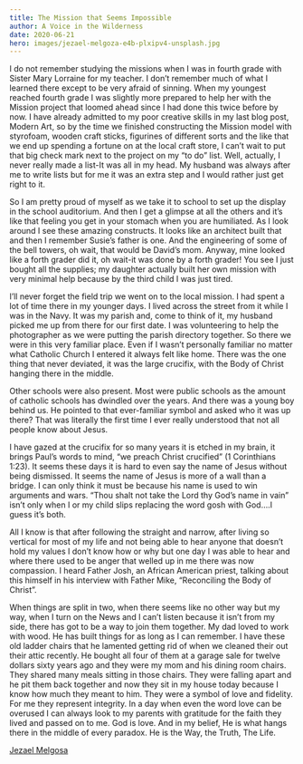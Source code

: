 ```yaml
---
title: The Mission that Seems Impossible
author: A Voice in the Wilderness
date: 2020-06-21
hero: images/jezael-melgoza-e4b-plxipv4-unsplash.jpg
---
```



I do not remember studying the missions when I was in fourth grade with Sister Mary Lorraine for my teacher. I don’t remember much of what I learned there except to be very afraid of sinning. When my youngest reached fourth grade I was slightly more prepared to help her with the Mission project that loomed ahead since I had done this twice before by now. I have already admitted to my poor creative skills in my last blog post, Modern Art, so by the time we finished constructing the Mission model with styrofoam, wooden craft sticks, figurines of different sorts and the like that we end up spending a fortune on at the local craft store, I can’t wait to put that big check mark next to the project on my “to do” list. Well, actually, I never really made a list-It was all in my head. My husband was always after me to write lists but for me it was an extra step and I would rather just get right to it.

So I am pretty proud of myself as we take it to school to set up the display in the school auditorium. And then I get a glimpse at all the others and it’s like that feeling you get in your stomach when you are humiliated. As I look around I see these amazing constructs. It looks like an architect built that and then I remember Susie’s father is one. And the engineering of some of the bell towers, oh wait, that would be David’s mom. Anyway, mine looked like a forth grader did it, oh wait-it was done by a forth grader! You see I just bought all the supplies; my daughter actually built her own mission with very minimal help because by the third child I was just tired.

I’ll never forget the field trip we went on to the local mission. I had spent a lot of time there in my younger days. I lived across the street from it while I was in the Navy. It was my parish and, come to think of it, my husband  picked me up from there for our first date. I was volunteering to help the photographer as we were putting the parish directory together. So there we were in this very familiar place. Even if I wasn’t personally familiar no matter what Catholic Church I entered it always felt like home. There was the one thing that never deviated, it was the large crucifix, with the Body of Christ hanging there in the middle.

Other schools were also present. Most were public schools as the amount of catholic schools has dwindled over the years. And there was a young boy behind us. He pointed to that ever-familiar symbol and asked who it was up there? That was literally the first time I ever really understood that not all people know about Jesus. 

I have gazed at the crucifix for so many years it is etched in my brain, it brings Paul’s words to mind, “we preach Christ crucified” (1 Corinthians 1:23). It seems these days it is hard to even say the name of Jesus without being dismissed. It seems the name of Jesus is more of a wall than a bridge. I can only think it must be because his name is used to win arguments and wars. “Thou shalt not take the Lord thy God’s name in vain” isn’t only when I or my child slips replacing the word gosh with God….I guess it’s both.

All I know is that after following the straight and narrow, after living so vertical for most of my life and not being able to hear anyone that doesn’t hold my values I don’t know how or why but one day I was able to hear and where there used to be anger that welled up in me there was now compassion. I heard Father Josh, an African American priest, talking about this himself in his interview with Father Mike, “Reconciling the Body of Christ”.

When things are split in two, when there seems like no other way but my way, when I turn on the News and I can’t listen because it isn’t from my side, there has got to be a way to join them together. My dad loved to work with wood. He has built things for as long as I can remember. I have these old ladder chairs that he lamented getting rid of when we cleaned their out their attic recently. He bought all four of them at a garage sale for twelve dollars sixty years ago and they were my mom and his dining room chairs. They shared many meals sitting in those chairs.  They were falling apart and he pit them back together and now they sit in my house today because I know how much they meant to him. They were a symbol of love and fidelity. For me they represent integrity. In a day when even the word love can be overused I can always look to my parents with gratitude for the faith they lived and passed on to me. God is love. And in my belief, He is what hangs there in the middle of every paradox. He is the Way, the Truth, The Life.

[Jezael Melgosa](https://unsplash.com/@jezael)
